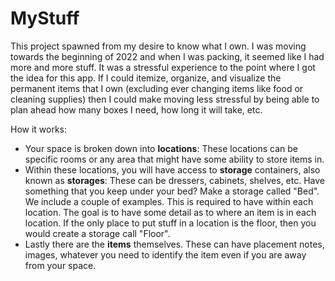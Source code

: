 # MyStuff  
This project spawned from my desire to know what I own. I was moving towards the beginning of 2022 and when I was packing, it seemed like I had more and more stuff. It was a stressful experience to the point where I got the idea for this app. If I could itemize, organize, and visualize the permanent items that I own (excluding ever changing items like food or cleaning supplies) then I could make moving less stressful by being able to plan ahead how many boxes I need, how long it will take, etc. 

How it works:
- Your space is broken down into **locations**: These locations can be specific rooms or any area that might have some ability to store items in.
- Within these locations, you will have access to **storage** containers, also known as **storages**: These can be dressers, cabinets, shelves, etc. Have something that you keep under your bed? Make a storage called "Bed". We include a couple of examples. This is required to have within each location. The goal is to have some detail as to where an item is in each location. If the only place to put stuff in a location is the floor, then you would create a storage call "Floor".
- Lastly there are the **items** themselves. These can have placement notes, images, whatever you need to identify the item even if you are away from your space.
